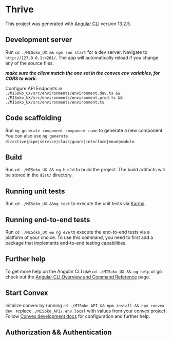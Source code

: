 # Thrive

This project was generated with [Angular CLI](https://github.com/angular/angular-cli) version 13.2.5.

## Development  server

Run `cd ./MISoko_UX && npm run start` for a dev server. Navigate to `http://127.0.0.1:4201/`. The app will automatically reload if you change any of the source files.

***make sure the client match the one set in the convex env variables, for CORS to work.***

Configure API Endpoints in  `./MISoko_UX/src/environments/environment.dev.ts && ./MISoko_UX/src/environments/environment.prod.ts && ./MISoko_UX/src/environments/environment.ts`

## Code scaffolding

Run `ng generate component component-name` to generate a new component. You can also use `ng generate directive|pipe|service|class|guard|interface|enum|module`.

## Build

Run `cd ./MISoko_UX && ng build` to build the project. The build artifacts will be stored in the `dist/` directory.

## Running unit tests

Run `cd ./MISoko_UX &&ng test` to execute the unit tests via [Karma](https://karma-runner.github.io).

## Running end-to-end tests

Run `cd ./MISoko_UX && ng e2e` to execute the end-to-end tests via a platform of your choice. To use this command, you need to first add a package that implements end-to-end testing capabilities.

## Further help

To get more help on the Angular CLI use `cd ./MISoko_UX && ng help` or go check out the [Angular CLI Overview and Command Reference](https://angular.io/cli) page.


## Start Convex 

Initalize convex by running `cd ./MISoko_API && npm install && npx convex dev ` replace `./MISoko_API/.env.local` with values from your convex project.
Follow [Convex development docs](https://docs.convex.dev/home) for configuration and further help.


## Authorization && Authentication

